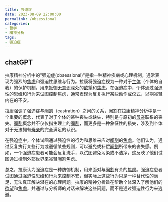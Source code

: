 ```yaml
---
title: 强迫症
date: 2023-08-09 22:00:00
permalink: /obsessional
categories:
- 哲学
- 精神分析
tags:
- 强迫症
---
```


## chatGPT

拉康精神分析中的"强迫症(obsessional)"是指一种精神疾病或心理机制，通常表现为强烈的[焦虑](/anxiety)和强迫性思维与行为。拉康将强迫症视为一种对于[主体](/subject)（个体的自我）的保护机制，用来抵御[无意识](/unconscious)深处的[欲望](/desire)和[焦虑](/anxiety)。在强迫症中，个体通过强迫性的思维和行为来试图控制[焦虑](/anxiety)，通常表现为反复执行某些动作或仪式，以期减轻内在的不安。

拉康强调了强迫症与[阉割](/castration)（castration）之间的关系，[阉割](/castration)在拉康精神分析中是一个重要的概念，代表了对于个体的某种丧失或缺失，特别是与原初的[母亲](/mother)联系的丧失。[阉割](/castration)概念并不仅仅指生理上的[阉割](/castration)，而更多是一种象征性的损失，涉及到个体对于无法拥有[母亲](/mother)的完全满足的认识。

在强迫症中，个体试图通过强迫性的行为和思维来应对[阉割](/castration)的[焦虑](/anxiety)。他们认为，通过反复执行某些行为或遵循某些规则，可以避免或补偿[阉割](/castration)所带来的丧失感。例如，一个强迫症患者可能会反复洗手，以试图避免污染或不洁净，这反映了他们试图通过控制外部世界来减轻[阉割](/castration)[焦虑](/anxiety)。

总之，拉康认为强迫症是一种防御机制，用来面对与[阉割](/castration)有关的[焦虑](/anxiety)。强迫症患者试图通过强迫性思维和行为来控制不安，但实际上这些行为只是一种替代性的满足，无法真正解决潜在的心理问题。拉康的精神分析旨在帮助个体深入了解他们的[欲望](/desire)和[焦虑](/anxiety)，并通过与分析师的对话来解决这些问题，而不是通过强迫性行为来逃避。